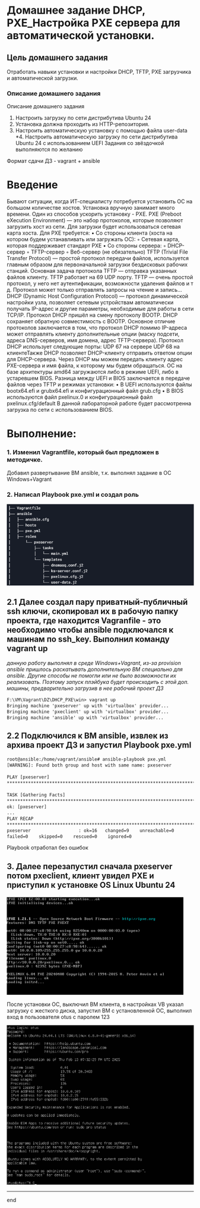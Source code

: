 # Домашнее задание DHCP, PXE_Настройка PXE сервера для автоматической установки.

## Цель домашнего задания  
Отработать навыки установки и настройки DHCP, TFTP, PXE загрузчика и автоматической загрузки.

### Описание домашнего задания  

Описание домашнего задания
1. Настроить загрузку по сети дистрибутива Ubuntu 24
2. Установка должна проходить из HTTP-репозитория.
3. Настроить автоматическую установку c помощью файла user-data
*4. Настроить автоматическую загрузку по сети дистрибутива Ubuntu 24 c использованием UEFI
Задания со звёздочкой выполняются по желанию

Формат сдачи ДЗ - vagrant + ansible
   
# Введение   
Бывают ситуации, когда ИТ-специалисту потребуется установить ОС на большом количестве хостов.
Установка вручную занимает много времени. Один из способов ускорить установку - PXE.
PXE (Preboot eXecution Environment) — это набор протоколов, которые позволяют загрузить хост из сети. Для
загрузки будет использоваться сетевая карта хоста.
Для PXE требуется:
• Со стороны клиента (хоста на котором будем устанавливать или загружать ОС):
◦ Cетевая карта, которая поддерживает стандарт PXE
• Со стороны сервера:
◦ DHCP-сервер
◦ TFTP-сервер
◦ Веб-сервер (не обязательно)
TFTP (Trivial File Transfer Protocol) — простой протокол передачи файлов, используется главным образом для
первоначальной загрузки бездисковых рабочих станций. Основная задача протокола TFTP — отправка
указанных файлов клиенту.
TFTP работает на 69 UDP порту. TFTP — очень простой протокол, у него нет аутентификации, возможности
удаления файлов и т д. Протокол может только отправлять запросы на чтение и запись…
DHCP (Dynamic Host Configuration Protocol) — протокол динамической настройки узла, позволяет сетевым
устройствам автоматически получать IP-адрес и другие параметры, необходимые для работы в сети TCP/IP.
Протокол DHCP пришёл на смену протоколу BOOTP. DHCP сохраняет обратную совместимость с BOOTP.
Основное отличие протоколов заключается в том, что протокол DHCP помимо IP-адреса может отправлять
клиенту дополнительные опции (маску подсети, адреса DNS-серверов, имя домена, адрес TFTP-сервера).
Протокол DHCP использует следующие порты:
UDP 67 на сервере
UDP 68 на клиентеТакже DHCP позволяет DHCP-клиенту отправить ответом опции для DHCP-сервера.
Через DHCP мы можем передать клиенту адрес PXE-сервера и имя файла, к которому мы будем обращаться.
ОС на базе архитектуры amd64 загружаются либо в режиме UEFI, либо в устаревшем BIOS.
Разница между UEFI и BIOS заключается в передаче файлов через TFTP и режимах установки:
• В UEFI используются файлы bootx64.efi и grubx64.efi и конфигурационный файл grub.cfg
• В BIOS используются файл pxelinux.0 и конфигурационный файл pxelinux.cfg/default
В данной лабораторной работе будет рассмотренна загрузка по сети с использованием BIOS.
   


# Выполнение:  

### 1. Изменил Vagrantfile, который был предложен в методичке.   

Добавил развертывание ВМ ansible, т.к. выполнял задание в ОС Windows+Vagrant


### 2. Написал Playbook pxe.yml и создал роль   
   
![alt text](img/1.png)   


## 2.1 Далее создал пару приватный-публичный ssh ключи, скопировал их в рабочую папку проекта, где находится Vagranfile - это необходимо чтобы ansible подключался к машинам по ssh_key. Выполнил команду vagrant up   
*данную работу выполнял в среде Windows+Vagrant, из-за provision ansible пришлось раскатывать дополнительную ВМ специально для ansible. Другие способы не помогли или не было возможности их реализовать. Поэтому запуск плэйбука будет происходить с этой доп. машины, предварительно загрузив в нее рабочий проект ДЗ*   

```shell
F:\VM\Vagrant\DZ\DHCP_PXE\win> vagrant up
Bringing machine 'pxeserver' up with 'virtualbox' provider...
Bringing machine 'pxeclient' up with 'virtualbox' provider...
Bringing machine 'ansible' up with 'virtualbox' provider...
```   

## 2.2 Подключился к ВМ ansible, извлек из архива проект ДЗ и запустил Playbook pxe.yml    

```shell
root@ansible:/home/vagrant/ansible# ansible-playbook pxe.yml
[WARNING]: Found both group and host with same name: pxeserver

PLAY [pxeserver] **********************************************************************************************

TASK [Gathering Facts] ****************************************************************************************
ok: [pxeserver]
...
PLAY RECAP ****************************************************************************************************
pxeserver                  : ok=16   changed=9    unreachable=0    failed=0    skipped=0    rescued=0    ignored=0

```   
Playbook отработал без ошибок   

## 3. Далее перезапустил сначала pxeserver потом pxeclient, клиент увидел PXE и приступил к установке OS Linux Ubuntu 24   

![alt text](img/2.png)      


После установки ОС, выключил ВМ клиента, в настройках VB указал загрузку с жесткого диска, запустил ВМ с установленной ОС, выполнил вход в пользователя otus с паролем 123  

![alt text](img/3.png)

__________________   

end
